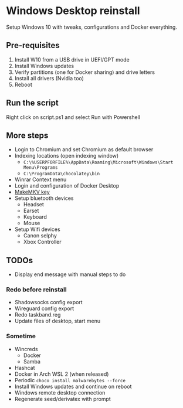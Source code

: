 # Windows Desktop reinstall

Setup Windows 10 with tweaks, configurations and Docker everything.

## Pre-requisites

1. Install W10 from a USB drive in UEFI/GPT mode
1. Install Windows updates
1. Verify partitions (one for Docker sharing) and drive letters
1. Install all drivers (Nvidia too)
1. Reboot

## Run the script

Right click on script.ps1 and select Run with Powershell

## More steps

- Login to Chromium and set Chromium as default browser
- Indexing locations (open indexing window)
    - `C:\%USERPFORFILE%\AppData\Roaming\Microsoft\Windows\Start Menu\Programs`
    - `C:\ProgramData\chocolatey\bin`
- Winrar Context menu
- Login and configuration of Docker Desktop
- [MakeMKV key](https://makemkv.com/forum/viewtopic.php?f=5&t=1053)
- Setup bluetooth devices
    - Headset
    - Earset
    - Keyboard
    - Mouse
- Setup Wifi devices
    - Canon selphy
    - Xbox Controller

## TODOs

- Display end message with manual steps to do

### Redo before reinstall

- Shadowsocks config export
- Wireguard config export
- Redo taskband.reg
- Update files of desktop, start menu

### Sometime

- Wincreds
    - Docker
    - Samba
- Hashcat
- Docker in Arch WSL 2 (when released)
- Periodic `choco install malwarebytes --force`
- Install Windows updates and continue on reboot
- Windows remote desktop connection
- Regenerate seed/derivatex with prompt
